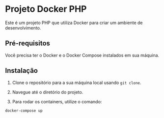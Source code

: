 # Projeto Docker PHP

Este é um projeto PHP que utiliza Docker para criar um ambiente de desenvolvimento.

## Pré-requisitos

Você precisa ter o Docker e o Docker Compose instalados em sua máquina.

## Instalação

1. Clone o repositório para a sua máquina local usando `git clone`.

2. Navegue até o diretório do projeto.

3. Para rodar os containers, utilize o comando:

```sh
docker-compose up